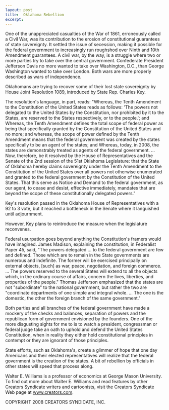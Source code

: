 ```yaml
---
layout: post
title:  Oklahoma Rebellion
excerpt:
---
```


One of the unappreciated casualties of the War of 1861, erroneously called a Civil War, was its contribution to the erosion of constitutional guarantees of state sovereignty. It settled the issue of secession, making it possible for the federal government to increasingly run roughshod over Ninth and 10th Amendment guarantees. A civil war, by the way, is a struggle where two or more parties try to take over the central government. Confederate President Jefferson Davis no more wanted to take over Washington, D.C., than George Washington wanted to take over London. Both wars are more properly described as wars of independence.

Oklahomans are trying to recover some of their lost state sovereignty by House Joint Resolution 1089, introduced by State Rep. Charles Key.

The resolution's language, in part, reads: "Whereas, the Tenth Amendment to the Constitution of the United States reads as follows: 'The powers not delegated to the United States by the Constitution, nor prohibited by it to the States, are reserved to the States respectively, or to the people.'; and Whereas, the Tenth Amendment defines the total scope of federal power as being that specifically granted by the Constitution of the United States and no more; and whereas, the scope of power defined by the Tenth Amendment means that the federal government was created by the states specifically to be an agent of the states; and Whereas, today, in 2008, the states are demonstrably treated as agents of the federal government. … Now, therefore, be it resolved by the House of Representatives and the Senate of the 2nd session of the 51st Oklahoma Legislature: that the State of Oklahoma hereby claims sovereignty under the Tenth Amendment to the Constitution of the United States over all powers not otherwise enumerated and granted to the federal government by the Constitution of the United States. That this serve as Notice and Demand to the federal government, as our agent, to cease and desist, effective immediately, mandates that are beyond the scope of these constitutionally delegated powers."

Key's resolution passed in the Oklahoma House of Representatives with a 92 to 3 vote, but it reached a bottleneck in the Senate where it languished until adjournment.

 However, Key plans to reintroduce the measure when the legislature reconvenes.

Federal usurpation goes beyond anything the Constitution's framers would have imagined. James Madison, explaining the constitution, in Federalist Paper 45, said, "The powers delegated … to the federal government are few and defined. Those which are to remain in the State governments are numerous and indefinite. The former will be exercised principally on external objects, [such] as war, peace, negotiation, and foreign commerce. … The powers reserved to the several States will extend to all the objects which, in the ordinary course of affairs, concern the lives, liberties, and properties of the people." Thomas Jefferson emphasized that the states are not "subordinate" to the national government, but rather the two are "coordinate departments of one simple and integral whole. … The one is the domestic, the other the foreign branch of the same government."

Both parties and all branches of the federal government have made a mockery of the checks and balances, separation of powers and the republican form of government envisioned by the founders. One of the more disgusting sights for me to is to watch a president, congressman or federal judge take an oath to uphold and defend the United States Constitution, when in reality they either hold constitutional principles in contempt or they are ignorant of those principles.

State efforts, such as Oklahoma's, create a glimmer of hope that one day Americans and their elected representatives will realize that the federal government is the creation of the states. A bit of rebellion by officials in other states will speed that process along.

Walter E. Williams is a professor of economics at George Mason University. To find out more about Walter E. Williams and read features by other Creators Syndicate writers and cartoonists, visit the Creators Syndicate Web page at www.creators.com.

COPYRIGHT 2008 CREATORS SYNDICATE, INC.
